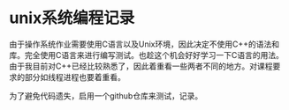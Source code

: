 # unix系统编程记录
由于操作系统作业需要使用C语言以及Unix环境，因此决定不使用C++的语法和库。完全使用C语言来进行编写测试。也趁这个机会好好学习一下C语言的用法。由于我目前对C++已经比较熟悉了，因此着重看一些两者不同的地方。对课程要求的部分如线程进程也要着重看。

为了避免代码遗失，启用一个github仓库来测试，记录。
